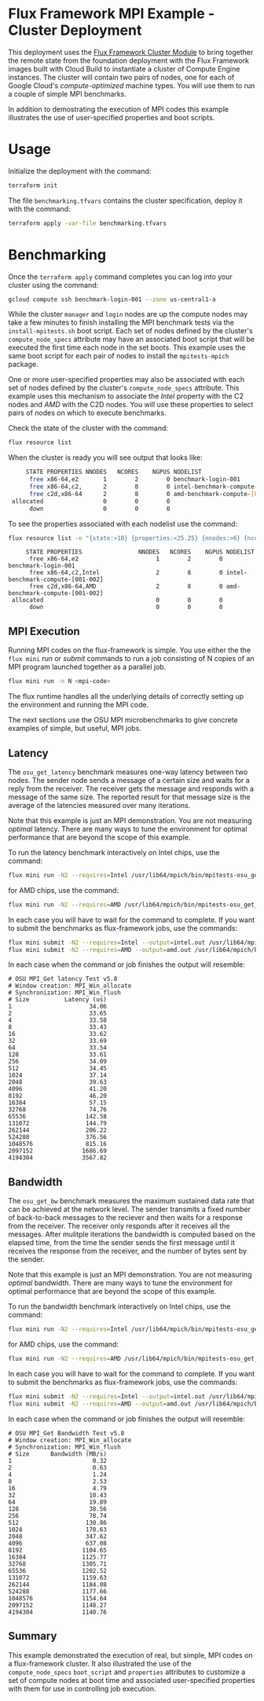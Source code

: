 # Flux Framework MPI Example - Cluster Deployment

This deployment uses the [Flux Framework Cluster Module]() to bring together the remote state from the foundation deployment
with the Flux Framework images built with Cloud Build to instantiate a cluster of Compute Engine instances.
The cluster will contain two pairs of nodes, one for each of Google Cloud's _compute-optimized_ machine types. You 
will use them to run a couple of simple MPI benchmarks.

In addition to demostrating the execution of MPI codes this example illustrates the use of user-specified properties and boot scripts.

# Usage

Initialize the deployment with the command:

```bash
terraform init
```

The file `benchmarking.tfvars` contains the cluster specification, deploy it with the command:

```bash
terraform apply -var-file benchmarking.tfvars
```

# Benchmarking

Once the `terraform apply` command completes you can log into your cluster using the command:

```bash
gcloud compute ssh benchmark-login-001 --zone us-central1-a
```

While the cluster `manager` and `login` nodes are up the compute nodes may take a few minutes to finish installing
the MPI benchmark tests via the `install-mpitests.sh` boot script. Each set of nodes defined by the cluster's 
`compute_node_specs` attribute may have an associated boot script that will be executed the first time each node
in the set boots. This example uses the same boot script for each pair of nodes to install the `mpitests-mpich`
package.

One or more user-specified properties may also be associated with each set of nodes defined by the cluster's
`compute_node_specs` attribute. This example uses this mechanism to associate the *Intel* property with the
C2 nodes and *AMD* with the C2D nodes. You will use these properties to select pairs of nodes on which to 
execute benchmarks.

Check the state of the cluster with the command:

```bash
flux resource list
```

When the cluster is ready you will see output that looks like:

```bash
     STATE PROPERTIES NNODES   NCORES    NGPUS NODELIST
      free x86-64,e2       1        2        0 benchmark-login-001
      free x86-64,c2,      2        8        0 intel-benchmark-compute-[001-002]
      free c2d,x86-64      2        8        0 amd-benchmark-compute-[001-002]
 allocated                 0        0        0 
      down                 0        0        0 
```

To see the properties associated with each nodelist use the command:

```bash
flux resource list -o "{state:>10} {properties:<25.25} {nnodes:>6} {ncores:>8} {ngpus:>8} {nodelist}"
```

```
     STATE PROPERTIES                NNODES   NCORES    NGPUS NODELIST
      free x86-64,e2                      1        2        0 benchmark-login-001
      free x86-64,c2,Intel                2        8        0 intel-benchmark-compute-[001-002]
      free c2d,x86-64,AMD                 2        8        0 amd-benchmark-compute-[001-002]
 allocated                                0        0        0 
      down                                0        0        0 
```

## MPI Execution

Running MPI codes on the flux-framework is simple. You use either the the `flux mini` *run* or *submit*
commands to run a job consisting of N copies of an MPI program launched together as a parallel job.

```bash
flux mini run -n N <mpi-code>
```

The flux runtime handles all the underlying details of correctly setting up the environment and running
the MPI code.

The next sections use the OSU MPI microbenchmarks to give concrete examples of simple, but useful, MPI jobs.

## Latency

The `osu_get_latency` benchmark measures one-way latency between two nodes. The sender node
sends a message of a certain size and waits for a reply from the receiver. The receiver gets the message
and responds with a message of the same size. The reported result for that message size is the 
average of the latencies measured over many iterations.

Note that this example is just an MPI demonstration. You are not measuring _optimal_ latency. There are many
ways to tune the environment for optimal performance that are beyond the scope of this example.

To run the latency benchmark interactively on Intel chips, use the command:

```bash
flux mini run -N2 --requires=Intel /usr/lib64/mpich/bin/mpitests-osu_get_latency
```

for AMD chips, use the command:

```bash
flux mini run -N2 --requires=AMD /usr/lib64/mpich/bin/mpitests-osu_get_latency
```

In each case you will have to wait for the command to complete. If you want to submit the benchmarks as
flux-framework jobs, use the commands:

```bash
flux mini submit -N2 --requires=Intel --output=intel.out /usr/lib64/mpich/bin/mpitests-osu_get_latency
flux mini submit -N2 --requires=AMD --output=amd.out /usr/lib64/mpich/bin/mpitests-osu_get_latency
```

In each case when the command or job finishes the output will resemble:

```
# OSU MPI_Get latency Test v5.8
# Window creation: MPI_Win_allocate
# Synchronization: MPI_Win_flush
# Size          Latency (us)
1                      34.06
2                      33.65
4                      33.58
8                      33.43
16                     33.62
32                     33.69
64                     33.54
128                    33.61
256                    34.09
512                    34.45
1024                   37.14
2048                   39.63
4096                   41.20
8192                   46.20
16384                  57.15
32768                  74.76
65536                 142.58
131072                144.79
262144                206.22
524288                376.56
1048576               815.16
2097152              1686.69
4194304              3567.82
```

## Bandwidth

The `osu_get_bw` benchmark measures the maximum sustained data rate that can be achieved at the network level.
The sender transmits a fixed number of back-to-back messages to the reciever and then waits for a response from
the receiver. The receiver only responds after it receives all the messages. After mulitple iterations the
bandwidth is computed based on the elapsed time, from the time the sender sends the first message until it
receives the response from the receiver, and the number of bytes sent by the sender.

Note that this example is just an MPI demonstration. You are not measuring _optimal_ bandwidth. There are many
ways to tune the environment for optimal performance that are beyond the scope of this example.

To run the bandwidth benchmark interactively on Intel chips, use the command:

```bash
flux mini run -N2 --requires=Intel /usr/lib64/mpich/bin/mpitests-osu_get_bw
```

for AMD chips, use the command:

```bash
flux mini run -N2 --requires=AMD /usr/lib64/mpich/bin/mpitests-osu_get_bw
```

In each case you will have to wait for the command to complete. If you want to submit the benchmarks as
flux-framework jobs, use the commands:

```bash
flux mini submit -N2 --requires=Intel --output=intel.out /usr/lib64/mpich/bin/mpitests-osu_get_bw
flux mini submit -N2 --requires=AMD --output=amd.out /usr/lib64/mpich/bin/mpitests-osu_get_bw
```

In each case when the command or job finishes the output will resemble:

```
# OSU MPI_Get Bandwidth Test v5.8
# Window creation: MPI_Win_allocate
# Synchronization: MPI_Win_flush
# Size      Bandwidth (MB/s)
1                       0.32
2                       0.63
4                       1.24
8                       2.53
16                      4.79
32                     10.43
64                     19.89
128                    38.56
256                    78.74
512                   130.86
1024                  170.63
2048                  347.62
4096                  637.08
8192                 1104.65
16384                1125.77
32768                1305.71
65536                1202.52
131072               1159.63
262144               1184.08
524288               1177.66
1048576              1154.64
2097152              1148.27
4194304              1140.76
```

## Summary

This example demonstrated the execution of real, but simple, MPI codes on a flux-framework cluster. 
It also illustrated the use of the `compute_node_specs` `boot_script` and `properties` attributes to
customize a set of compute nodes at boot time and associated user-specified properties with them for
use in controlling job execution.

